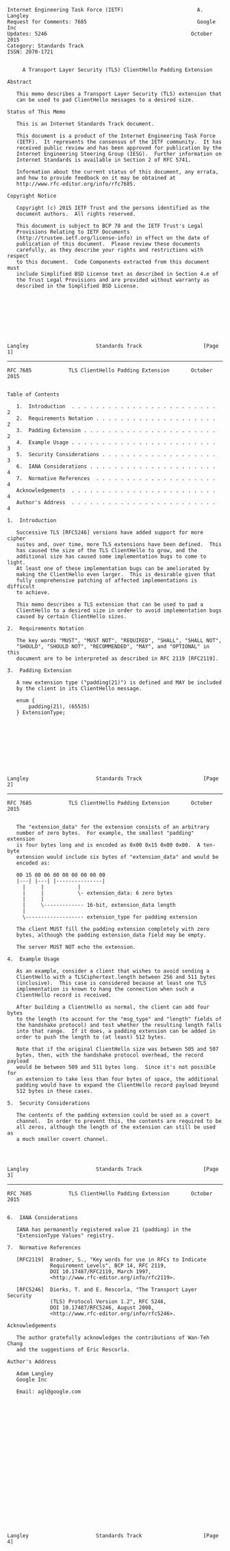     Internet Engineering Task Force (IETF)                        A. Langley
    Request for Comments: 7685                                    Google Inc
    Updates: 5246                                               October 2015
    Category: Standards Track
    ISSN: 2070-1721


         A Transport Layer Security (TLS) ClientHello Padding Extension

    Abstract

       This memo describes a Transport Layer Security (TLS) extension that
       can be used to pad ClientHello messages to a desired size.

    Status of This Memo

       This is an Internet Standards Track document.

       This document is a product of the Internet Engineering Task Force
       (IETF).  It represents the consensus of the IETF community.  It has
       received public review and has been approved for publication by the
       Internet Engineering Steering Group (IESG).  Further information on
       Internet Standards is available in Section 2 of RFC 5741.

       Information about the current status of this document, any errata,
       and how to provide feedback on it may be obtained at
       http://www.rfc-editor.org/info/rfc7685.

    Copyright Notice

       Copyright (c) 2015 IETF Trust and the persons identified as the
       document authors.  All rights reserved.

       This document is subject to BCP 78 and the IETF Trust's Legal
       Provisions Relating to IETF Documents
       (http://trustee.ietf.org/license-info) in effect on the date of
       publication of this document.  Please review these documents
       carefully, as they describe your rights and restrictions with respect
       to this document.  Code Components extracted from this document must
       include Simplified BSD License text as described in Section 4.e of
       the Trust Legal Provisions and are provided without warranty as
       described in the Simplified BSD License.









    Langley                      Standards Track                    [Page 1]

------------------------------------------------------------------------

``` newpage
RFC 7685            TLS ClientHello Padding Extension       October 2015


Table of Contents

   1.  Introduction  . . . . . . . . . . . . . . . . . . . . . . . .   2
   2.  Requirements Notation . . . . . . . . . . . . . . . . . . . .   2
   3.  Padding Extension . . . . . . . . . . . . . . . . . . . . . .   2
   4.  Example Usage . . . . . . . . . . . . . . . . . . . . . . . .   3
   5.  Security Considerations . . . . . . . . . . . . . . . . . . .   3
   6.  IANA Considerations . . . . . . . . . . . . . . . . . . . . .   4
   7.  Normative References  . . . . . . . . . . . . . . . . . . . .   4
   Acknowledgements  . . . . . . . . . . . . . . . . . . . . . . . .   4
   Author's Address  . . . . . . . . . . . . . . . . . . . . . . . .   4

1.  Introduction

   Successive TLS [RFC5246] versions have added support for more cipher
   suites and, over time, more TLS extensions have been defined.  This
   has caused the size of the TLS ClientHello to grow, and the
   additional size has caused some implementation bugs to come to light.
   At least one of these implementation bugs can be ameliorated by
   making the ClientHello even larger.  This is desirable given that
   fully comprehensive patching of affected implementations is difficult
   to achieve.

   This memo describes a TLS extension that can be used to pad a
   ClientHello to a desired size in order to avoid implementation bugs
   caused by certain ClientHello sizes.

2.  Requirements Notation

   The key words "MUST", "MUST NOT", "REQUIRED", "SHALL", "SHALL NOT",
   "SHOULD", "SHOULD NOT", "RECOMMENDED", "MAY", and "OPTIONAL" in this
   document are to be interpreted as described in RFC 2119 [RFC2119].

3.  Padding Extension

   A new extension type ("padding(21)") is defined and MAY be included
   by the client in its ClientHello message.

   enum {
       padding(21), (65535)
   } ExtensionType;










Langley                      Standards Track                    [Page 2]
```

------------------------------------------------------------------------

``` newpage
RFC 7685            TLS ClientHello Padding Extension       October 2015


   The "extension_data" for the extension consists of an arbitrary
   number of zero bytes.  For example, the smallest "padding" extension
   is four bytes long and is encoded as 0x00 0x15 0x00 0x00.  A ten-byte
   extension would include six bytes of "extension_data" and would be
   encoded as:

   00 15 00 06 00 00 00 00 00 00
   |---| |---| |---------------|
     |     |           |
     |     |           \- extension_data: 6 zero bytes
     |     |
     |     \------------- 16-bit, extension_data length
     |
     \------------------- extension_type for padding extension

   The client MUST fill the padding extension completely with zero
   bytes, although the padding extension_data field may be empty.

   The server MUST NOT echo the extension.

4.  Example Usage

   As an example, consider a client that wishes to avoid sending a
   ClientHello with a TLSCiphertext.length between 256 and 511 bytes
   (inclusive).  This case is considered because at least one TLS
   implementation is known to hang the connection when such a
   ClientHello record is received.

   After building a ClientHello as normal, the client can add four bytes
   to the length (to account for the "msg_type" and "length" fields of
   the handshake protocol) and test whether the resulting length falls
   into that range.  If it does, a padding extension can be added in
   order to push the length to (at least) 512 bytes.

   Note that if the original ClientHello size was between 505 and 507
   bytes, then, with the handshake protocol overhead, the record payload
   would be between 509 and 511 bytes long.  Since it's not possible for
   an extension to take less than four bytes of space, the additional
   padding would have to expand the ClientHello record payload beyond
   512 bytes in these cases.

5.  Security Considerations

   The contents of the padding extension could be used as a covert
   channel.  In order to prevent this, the contents are required to be
   all zeros, although the length of the extension can still be used as
   a much smaller covert channel.




Langley                      Standards Track                    [Page 3]
```

------------------------------------------------------------------------

``` newpage
RFC 7685            TLS ClientHello Padding Extension       October 2015


6.  IANA Considerations

   IANA has permanently registered value 21 (padding) in the
   "ExtensionType Values" registry.

7.  Normative References

   [RFC2119]  Bradner, S., "Key words for use in RFCs to Indicate
              Requirement Levels", BCP 14, RFC 2119,
              DOI 10.17487/RFC2119, March 1997,
              <http://www.rfc-editor.org/info/rfc2119>.

   [RFC5246]  Dierks, T. and E. Rescorla, "The Transport Layer Security
              (TLS) Protocol Version 1.2", RFC 5246,
              DOI 10.17487/RFC5246, August 2008,
              <http://www.rfc-editor.org/info/rfc5246>.

Acknowledgements

   The author gratefully acknowledges the contributions of Wan-Teh Chang
   and the suggestions of Eric Rescorla.

Author's Address

   Adam Langley
   Google Inc

   Email: agl@google.com























Langley                      Standards Track                    [Page 4]
```
